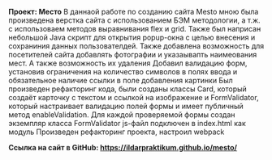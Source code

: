 **Проект: Место**
В даннаой работе по созданию сайта Mesto мною была произведена верстка сайта с использованием БЭМ методологии, а т.ж. с использоваем методов выравнивания flex и grid. Также был наприсан небольшой Java скрипт для открытия popup-окна с целью внесения и сохраниния данных пользователдей.
Также добавлена возможность для посетителей сайта добавлять фотографии и указаывапть наимеования мест. А также возможность их удаления
Добавил валидацию форм, установив ограничения на количество символов в полях ввода и обязательное наличие ссылки в поле добавления картинки
Был произведен рефакторинг кода, были cозданы классы Card, который создаёт карточку с текстом и ссылкой на изображение и FormValidator, который настраивает валидацию полей формы и имеет публичный метод enableValidation. Для каждой проверяемой формы создан экземпляр класса FormValidator
js-файл подключен в index.html как модуль
Произведен рефакторинг проекта, настроил webpack

**Ссылка на сайт в GitHub: https://ildarpraktikum.github.io/mesto/**